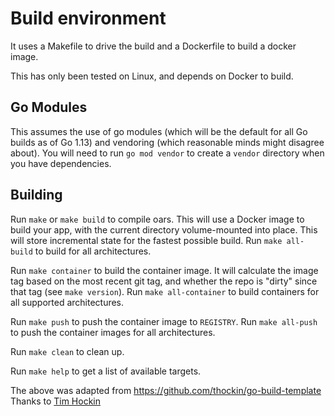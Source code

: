 # Build environment
It uses a Makefile to drive the build and a Dockerfile to build a docker image.

This has only been tested on Linux, and depends on Docker to build.

## Go Modules

This assumes the use of go modules (which will be the default for all Go builds
as of Go 1.13) and vendoring (which reasonable minds might disagree about).
You will need to run `go mod vendor` to create a `vendor` directory when you
have dependencies.

## Building

Run `make` or `make build` to compile oars. This will use a Docker image to
build your app, with the current directory volume-mounted into place. This will
store incremental state for the fastest possible build. Run `make all-build` to
build for all architectures.

Run `make container` to build the container image.  It will calculate the image
tag based on the most recent git tag, and whether the repo is "dirty" since
that tag (see `make version`).  Run `make all-container` to build containers
for all supported architectures.

Run `make push` to push the container image to `REGISTRY`.  Run `make all-push`
to push the container images for all architectures.

Run `make clean` to clean up.

Run `make help` to get a list of available targets.

The above was adapted from https://github.com/thockin/go-build-template
Thanks to [Tim Hockin]( https://github.com/thockin )
